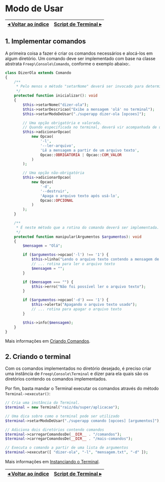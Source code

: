 # Modo de Usar

[◂ Voltar ao índice](indice.md) | [Script de Terminal ▸](02-script-de-terminal.md)
-- | --

## 1. Implementar comandos

A primeira coisa a fazer é criar os comandos necessários e alocá-los em algum diretório. Um comando deve ser implementado com base na classe abstrata `Freep\Console\Comando`, conforme o exemplo abaixo:.

```php
class DizerOla extends Comando
{
    /**
     * Pelo menos o método "setarNome" deverá ser invocado para determinar a palavra 
     */
    protected function inicializar(): void
    {
        $this->setarNome("dizer-ola");
        $this->setarDescricao("Exibe a mensagem 'olá' no terminal");
        $this->setarModoDeUsar("./superapp dizer-ola [opcoes]");

        // Uma opção obrigatória e valorada.
        // Quando especificada no terminal, deverá vir acompanhada de um valor
        $this->adicionarOpcao(
            new Opcao(
                '-l',
                '--ler-arquivo',
                'Lê a mensagem a partir de um arquivo texto',
                Opcao::OBRIGATORIA | Opcao::COM_VALOR
            )
        );

        // Uma opção não-obrigatória
        $this->adicionarOpcao(
            new Opcao(
                '-d',
                '--destruir',
                'Apaga o arquivo texto após usá-lo',
                Opcao::OPCIONAL
            )
        );
    }

    /**
     * É neste método que a rotina do comando deverá ser implementada.
     */ 
    protected function manipular(Argumentos $argumentos): void
    {
        $mensagem = "Olá";

        if ($argumentos->opcao('-l') !== '1') {
            $this->linha("Lendo o arquivo texto contendo a mensagem de olá");
            // ... rotina para ler o arquivo texto
            $mensagem = "";
        }

        if ($mensagem === "") {
            $this->erro("Não foi possível ler o arquivo texto");
        }

        if ($argumentos->opcao('-d') === '1') {
            $this->alerta("Apagando o arquivo texto usado");
            // ... rotina para apagar o arquivo texto
        }

        $this->info($mensagem);
    }
}
```

Mais informações em [Criando Comandos](04-criando-comandos.md).

## 2. Criando o terminal

Com os comandos implementados no diretório desejado, é preciso criar uma instância de `Freep\Console\Terminal` e dizer para ela quais são os diretórios contendo os comandos implementados.

Por fim, basta mandar o Terminal executar os comandos através do método `Terminal->executar()`:

```php
// Cria uma instância do Terminal. 
$terminal = new Terminal("raiz/da/super/aplicacao");

// Uma dica sobre como o terminal pode ser utilizado
$terminal->setarModoDeUsar("./superapp comando [opcoes] [argumentos]");

// Adiciona dois diretórios contendo comandos
$terminal->carregarComandosDe(__DIR__ . "/comandos");
$terminal->carregarComandosDe(__DIR__ . "/mais-comandos");

// Executa o comando a partir de uma lista de argumentos
$terminal->executar([ "dizer-ola", "-l", "mensagem.txt", "-d" ]);

```

Mais informações em [Instanciando o Terminal](03-instanciando-o-terminal.md).

[◂ Voltar ao índice](indice.md) | [Script de Terminal ▸](02-script-de-terminal.md)
-- | --